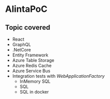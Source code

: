 # AlintaPoC

## Topic covered
 
- React
- GraphQL
- .NetCore
- Entity Framework
- Azure Table Storage
- Azure Redis Cache
- Azure Service Bus
- Integration tests with *WebApplicationFactory*
  - InMemory SQL
  - SQL
  - SQL in docker
